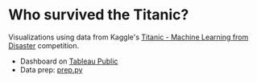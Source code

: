 # Who survived the Titanic?

Visualizations using data from Kaggle's [Titanic - Machine Learning from Disaster](https://www.kaggle.com/competitions/titanic/overview) competition.

* Dashboard on <a target="_blank" href="https://public.tableau.com/app/profile/zachary.gallegos/viz/Titanic_16621772644820/Dashboard?publish=yes">Tableau Public</a>
* Data prep: <a target="_blank" href="https://github.com/zpgallegos/viz-portfolio/tree/master/titanic">prep.py</a>
